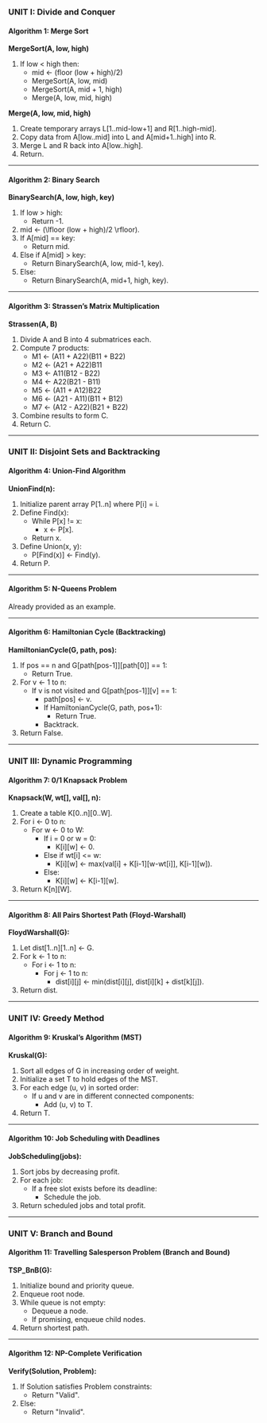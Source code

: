 ### UNIT I: Divide and Conquer

#### Algorithm 1: Merge Sort

**MergeSort(A, low, high)**
1. If low < high then:
    - mid ← (floor (low + high)/2)
    - MergeSort(A, low, mid)
    - MergeSort(A, mid + 1, high)
    - Merge(A, low, mid, high)

**Merge(A, low, mid, high)**
1. Create temporary arrays L[1..mid-low+1] and R[1..high-mid].
2. Copy data from A[low..mid] into L and A[mid+1..high] into R.
3. Merge L and R back into A[low..high].
4. Return.

---

#### Algorithm 2: Binary Search

**BinarySearch(A, low, high, key)**
1. If low > high:
    - Return -1.
2. mid ← \(\lfloor (low + high)/2 \rfloor\).
3. If A[mid] == key:
    - Return mid.
4. Else if A[mid] > key:
    - Return BinarySearch(A, low, mid-1, key).
5. Else:
    - Return BinarySearch(A, mid+1, high, key).

---

#### Algorithm 3: Strassen’s Matrix Multiplication

**Strassen(A, B)**
1. Divide A and B into 4 submatrices each.
2. Compute 7 products:
    - M1 ← (A11 + A22)(B11 + B22)
    - M2 ← (A21 + A22)B11
    - M3 ← A11(B12 - B22)
    - M4 ← A22(B21 - B11)
    - M5 ← (A11 + A12)B22
    - M6 ← (A21 - A11)(B11 + B12)
    - M7 ← (A12 - A22)(B21 + B22)
3. Combine results to form C.
4. Return C.

---

### UNIT II: Disjoint Sets and Backtracking

#### Algorithm 4: Union-Find Algorithm

**UnionFind(n):**
1. Initialize parent array P[1..n] where P[i] = i.
2. Define Find(x):
    - While P[x] != x:
        - x ← P[x].
    - Return x.
3. Define Union(x, y):
    - P[Find(x)] ← Find(y).
4. Return P.

---

#### Algorithm 5: N-Queens Problem

Already provided as an example.

---

#### Algorithm 6: Hamiltonian Cycle (Backtracking)

**HamiltonianCycle(G, path, pos):**
1. If pos == n and G[path[pos-1]][path[0]] == 1:
    - Return True.
2. For v ← 1 to n:
    - If v is not visited and G[path[pos-1]][v] == 1:
        - path[pos] ← v.
        - If HamiltonianCycle(G, path, pos+1):
            - Return True.
        - Backtrack.
3. Return False.

---

### UNIT III: Dynamic Programming

#### Algorithm 7: 0/1 Knapsack Problem

**Knapsack(W, wt[], val[], n):**
1. Create a table K[0..n][0..W].
2. For i ← 0 to n:
    - For w ← 0 to W:
        - If i = 0 or w = 0:
            - K[i][w] ← 0.
        - Else if wt[i] <= w:
            - K[i][w] ← max(val[i] + K[i-1][w-wt[i]], K[i-1][w]).
        - Else:
            - K[i][w] ← K[i-1][w].
3. Return K[n][W].

---

#### Algorithm 8: All Pairs Shortest Path (Floyd-Warshall)

**FloydWarshall(G):**
1. Let dist[1..n][1..n] ← G.
2. For k ← 1 to n:
    - For i ← 1 to n:
        - For j ← 1 to n:
            - dist[i][j] ← min(dist[i][j], dist[i][k] + dist[k][j]).
3. Return dist.

---

### UNIT IV: Greedy Method

#### Algorithm 9: Kruskal’s Algorithm (MST)

**Kruskal(G):**
1. Sort all edges of G in increasing order of weight.
2. Initialize a set T to hold edges of the MST.
3. For each edge (u, v) in sorted order:
    - If u and v are in different connected components:
        - Add (u, v) to T.
4. Return T.

---

#### Algorithm 10: Job Scheduling with Deadlines

**JobScheduling(jobs):**
1. Sort jobs by decreasing profit.
2. For each job:
    - If a free slot exists before its deadline:
        - Schedule the job.
3. Return scheduled jobs and total profit.

---

### UNIT V: Branch and Bound

#### Algorithm 11: Travelling Salesperson Problem (Branch and Bound)

**TSP_BnB(G):**
1. Initialize bound and priority queue.
2. Enqueue root node.
3. While queue is not empty:
    - Dequeue a node.
    - If promising, enqueue child nodes.
4. Return shortest path.

---

#### Algorithm 12: NP-Complete Verification

**Verify(Solution, Problem):**
1. If Solution satisfies Problem constraints:
    - Return "Valid".
2. Else:
    - Return "Invalid".
